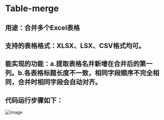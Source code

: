 # Table-merge
## 用途：合并多个Excel表格
## 支持的表格格式：XLSX、LSX、CSV格式均可。
## 能实现的功能：a.提取表格名并新增在合并后的第一列。b.各表格标题长度不一致，相同字段顺序不完全相同，合并时相同字段会自动对齐。
## 代码运行步骤如下：
![image](https://user-images.githubusercontent.com/108619099/179337666-cd1d55fe-a99b-442a-a03e-2a7df01c71f4.png)
